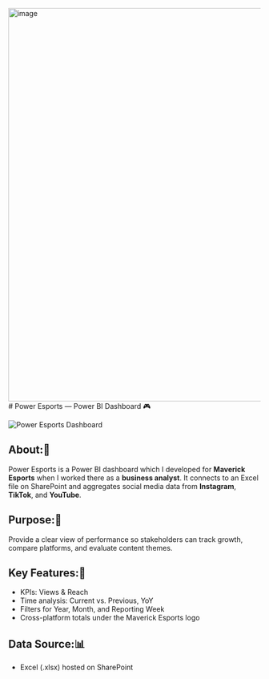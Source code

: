 <img width="900" height="785" alt="image" src="https://github.com/user-attachments/assets/efc59b4c-137d-4b38-adf9-5a923a3685fc" /># Power Esports — Power BI Dashboard 🎮

![Power Esports Dashboard](https://github.com/user-attachments/assets/048768d9-b976-475a-b2fa-80d34a6c0b2b)

## About:📝
Power Esports is a Power BI dashboard which I developed for **Maverick Esports** when I worked there as a **business analyst**.
It connects to an Excel file on SharePoint and aggregates social media data from **Instagram**, **TikTok**, and **YouTube**.

## Purpose:🎯
Provide a clear view of performance so stakeholders can track growth, compare platforms, and evaluate content themes.

## Key Features:📜
- KPIs: Views & Reach
- Time analysis: Current vs. Previous, YoY
- Filters for Year, Month, and Reporting Week
- Cross-platform totals under the Maverick Esports logo

## Data Source:📊
- Excel (.xlsx) hosted on SharePoint
